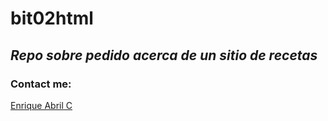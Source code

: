 # bit02html
## *Repo sobre pedido acerca de un sitio de recetas*
### Contact me:
[Enrique Abril C](https://www.instagram.com/enriqueabrilc/)

